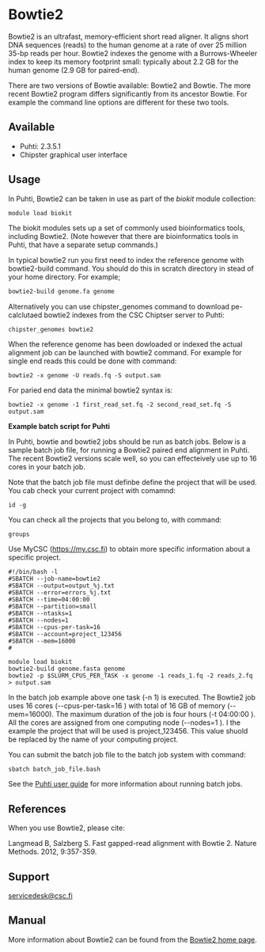 # Bowtie2

Bowtie2 is an ultrafast, memory-efficient short read aligner. It aligns short DNA sequences (reads) 
to the human genome at a rate of over 25 million 35-bp reads per hour. Bowtie2 indexes the genome 
with a Burrows-Wheeler index to keep its memory footprint small: typically about 2.2 GB for the 
human genome (2.9 GB for paired-end).

There are two versions of Bowtie available: Bowtie2 and Bowtie.  The more recent Bowtie2 program differs 
significantly from its ancestor Bowtie. For example the command line options are different for these two tools.

## Available

-   Puhti: 2.3.5.1
-   Chipster graphical user interface


## Usage

In Puhti, Bowtie2 can be taken in use as part of the _biokit_ module collection:

```bash
module load biokit
```
The biokit modules sets up a set of commonly used bioinformatics tools, including  Bowtie2. (Note however that there are bioinformatics tools in Puhti,
 that have a separate setup commands.)

In typical bowtie2 run you first need to index the reference genome with bowtie2-build command. You should do this in scratch directory in stead of your 
home directory. For example;

```bash
bowtie2-build genome.fa genome
```
Alternatively you can use chipster_genomes command to download pe-calclutaed bowtie2 indexes from the CSC Chiptser server to Puhti:

```
chipster_genomes bowtie2
``` 
When the reference genome has been dowloaded or indexed the actual alignment job can be launched with bowtie2 command. For example for single end reads this could be done with command:

```
bowtie2 -x genome -U reads.fq -S output.sam
```

For paried end data the minimal bowtie2 syntax is:
```
bowtie2 -x genome -1 first_read_set.fq -2 second_read_set.fq -S output.sam
``` 

**Example batch script for Puhti**

In Puhti, bowtie and bowtie2 jobs should be run  as batch jobs. Below is a sample batch job file, 
for running a Bowtie2 paired end alignment in Puhti. The recent Bowtie2 versions scale well, so you can effecteively use up 
to 16 cores in your batch job.

Note that the batch job file must definbe define the project that will be used.
You cab check your current  project with comamnd:

```
id -g
```

You can check all the projects that you belong to, with command:

```
groups
``` 

Use MyCSC (https://my.csc.fi) to obtain more specific information about a
specific project.


```
#!/bin/bash -l
#SBATCH --job-name=bowtie2
#SBATCH --output=output_%j.txt
#SBATCH --error=errors_%j.txt
#SBATCH --time=04:00:00
#SBATCH --partition=small
#SBATCH --ntasks=1
#SBATCH --nodes=1  
#SBATCH --cpus-per-task=16
#SBATCH --account=project_123456
#SBATCH --mem=16000
#

module load biokit
bowtie2-build genome.fasta genome
bowtie2 -p $SLURM_CPUS_PER_TASK -x genome -1 reads_1.fq -2 reads_2.fq > output.sam
```

In the batch job example above one task (-n 1) is executed. The Bowtie2 job uses 16 cores (--cpus-per-task=16 ) with total of 16 GB of memory (--mem=16000). 
The maximum duration of the job is four hours (-t 04:00:00 ). 
All the cores are assigned from one computing node (--nodes=1 ). 
I the example the project that will be used is project_123456. This value shuold be replaced by the name of your computing project.

You can submit the batch job file to the batch job system with command:

```
sbatch batch_job_file.bash
```
See the [Puhti user guide](../computing/running/getting-started.md) for more information about running batch jobs.
## References

When you use Bowtie2, please cite:

Langmead B, Salzberg S. Fast gapped-read alignment with Bowtie 2. Nature Methods. 2012, 9:357-359.

## Support

servicedesk@csc.fi

## Manual

More information about Bowtie2 can be found from the [Bowtie2 home page](https://github.com/BenLangmead/bowtie2/blob/master/README.md).

